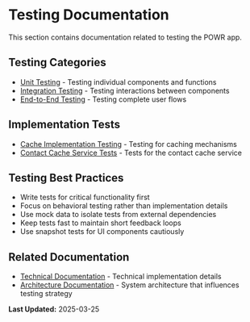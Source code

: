 # Testing Documentation

This section contains documentation related to testing the POWR app.

## Testing Categories

- [Unit Testing](./unit_testing.md) - Testing individual components and functions
- [Integration Testing](./integration_testing.md) - Testing interactions between components
- [End-to-End Testing](./e2e_testing.md) - Testing complete user flows

## Implementation Tests

- [Cache Implementation Testing](./cache_testing.md) - Testing for caching mechanisms
- [Contact Cache Service Tests](./contact_service_tests.md) - Tests for the contact cache service

## Testing Best Practices

- Write tests for critical functionality first
- Focus on behavioral testing rather than implementation details
- Use mock data to isolate tests from external dependencies
- Keep tests fast to maintain short feedback loops
- Use snapshot tests for UI components cautiously

## Related Documentation

- [Technical Documentation](../technical/index.md) - Technical implementation details
- [Architecture Documentation](../architecture/index.md) - System architecture that influences testing strategy

**Last Updated:** 2025-03-25
